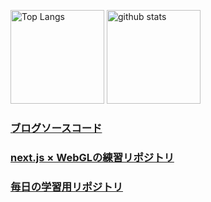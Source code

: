 <p align="left"> 
  <img alt="Top Langs" height="150px" src="https://github-readme-stats.vercel.app/api/top-langs/?username=yuta-0331&layout=compact&show_icons=true&theme=onedark" />
  <img alt="github stats" height="150px" src="https://github-readme-stats.vercel.app/api?username=yuta-0331&theme=onedark&show_icons=ture" />
</p>

### [ブログソースコード](https://github.com/yuta-0331/my_blog)

### [next.js × WebGLの練習リポジトリ](https://github.com/yuta-0331/webgl_nextjs_practice)

### [毎日の学習用リポジトリ](https://github.com/yuta-0331/today-i-learned)
